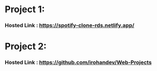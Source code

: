 # Project 1:
### Hosted Link : https://spotify-clone-rds.netlify.app/
# Project 2:
### Hosted Link : https://github.com/irohandev/Web-Projects
